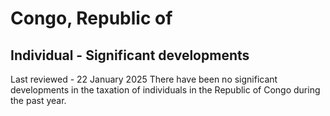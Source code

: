 # Congo, Republic of
## Individual - Significant developments
Last reviewed - 22 January 2025
There have been no significant developments in the taxation of individuals in the Republic of Congo during the past year.
